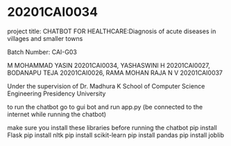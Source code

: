 # 20201CAI0034
project title: CHATBOT FOR HEALTHCARE:Diagnosis of acute diseases in villages and smaller towns


Batch Number: CAI-G03

M MOHAMMAD YASIN        20201CAI0034,
YASHASWINI H            20201CAI0027,
BODANAPU TEJA           20201CAI0026,
RAMA MOHAN RAJA N V     20201CAI0037

Under the supervision of 
Dr. Madhura K
School of Computer Science Engineering 
Presidency University

to run the chatbot go to gui bot and run app.py (be connected to the internet while running the chatbot)

make sure you install these libraries before running the chatbot 
pip install Flask
pip install nltk
pip install scikit-learn
pip install pandas
pip install joblib
